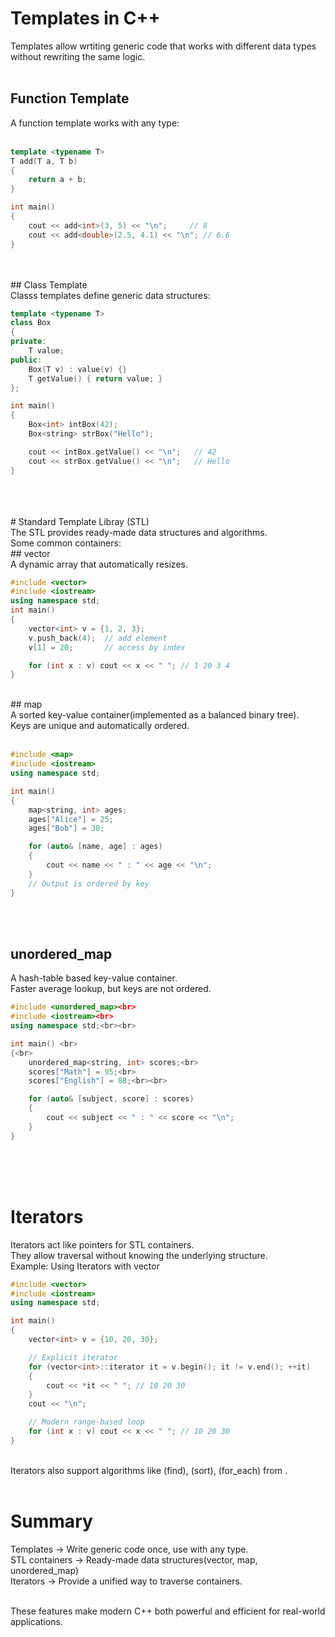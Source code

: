 # Templates in C++<br>
Templates allow wrtiting generic code that works with different data types without rewriting the same logic.
<br><br>
## Function Template<br>
A function template works with any type:<br>
<br> 
```cpp
template <typename T>
T add(T a, T b)
{
    return a + b;
}

int main()
{
    cout << add<int>(3, 5) << "\n";     // 8
    cout << add<double>(2.5, 4.1) << "\n"; // 6.6
}
```
<br>
<br>
## Class Template<br>
Classs templates define generic data structures:
<br>

```cpp
template <typename T>
class Box
{
private:
    T value;
public:
    Box(T v) : value(v) {}
    T getValue() { return value; }
};

int main()
{
    Box<int> intBox(42);
    Box<string> strBox("Hello");

    cout << intBox.getValue() << "\n";   // 42
    cout << strBox.getValue() << "\n";   // Hello
}
```
<br>
<br>
<br>
# Standard Template Libray (STL)<br>
The STL provides ready-made data structures and algorithms.<br>
Some common containers: <br>
## vector<br>
A dynamic array that automatically resizes.<br>

```cpp
#include <vector>
#include <iostream>
using namespace std;
int main()
{
    vector<int> v = {1, 2, 3};
    v.push_back(4);  // add element
    v[1] = 20;       // access by index

    for (int x : v) cout << x << " "; // 1 20 3 4
}
```
<br>
## map<br>
A sorted key-value container(implemented as a balanced binary tree).<br>
Keys are unique and automatically ordered.<br><br>

```cpp
#include <map>
#include <iostream>
using namespace std;

int main()
{
    map<string, int> ages;
    ages["Alice"] = 25;
    ages["Bob"] = 30;

    for (auto& [name, age] : ages)
    {
        cout << name << " : " << age << "\n";
    }
    // Output is ordered by key
}
```
<br><br>

## unordered_map<br>
A hash-table based key-value container.<br>
Faster average lookup, but keys are not ordered.<br>
```cpp
#include <unordered_map><br>
#include <iostream><br>
using namespace std;<br><br>

int main() <br>
{<br>
    unordered_map<string, int> scores;<br>
    scores["Math"] = 95;<br>
    scores["English"] = 88;<br><br>

    for (auto& [subject, score] : scores) 
    {
        cout << subject << " : " << score << "\n";
    }
}
```
<br><br><br>


# Iterators<br>
Iterators act like pointers for STL containers.<br>
They allow traversal without knowing the underlying structure.<br>
Example: Using Iterators with vector<br>
```cpp
#include <vector>
#include <iostream>
using namespace std;

int main()
{
    vector<int> v = {10, 20, 30};

    // Explicit iterator
    for (vector<int>::iterator it = v.begin(); it != v.end(); ++it) 
    {
        cout << *it << " "; // 10 20 30
    }
    cout << "\n";

    // Modern range-based loop
    for (int x : v) cout << x << " "; // 10 20 30
}
```
<br>
Iterators also support algorithms like (find), (sort), (for_each) from <algorithm>.<br><br>


# Summary<br>
Templates -> Write generic code once, use with any type.<br>
STL containers -> Ready-made data structures(vector, map, unordered_map)<br>
Iterators -> Provide a unified way to traverse containers.<br><br>

These features make modern C++ both powerful and efficient for real-world applications.<br>
